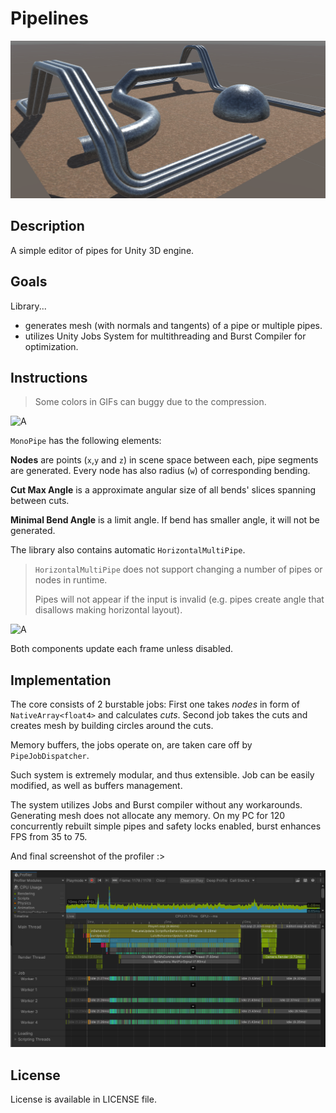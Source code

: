 # Pipelines

![A](Docs/Pipelines.png)

## Description

A simple editor of pipes for Unity 3D engine.

## Goals

Library...

- generates mesh (with normals and tangents) of a pipe or multiple pipes.
- utilizes Unity Jobs System for multithreading and Burst Compiler for optimization.

## Instructions

> Some colors in GIFs can buggy due to the compression.

![A](Docs/Animation1.gif)

`MonoPipe` has the following elements:

**Nodes** are points (`x`,`y` and `z`) in scene space between each, pipe segments are generated. Every node has also radius (`w`) of corresponding bending.

**Cut Max Angle** is a approximate angular size of all bends' slices spanning between cuts.

**Minimal Bend Angle** is a limit angle. If bend has smaller angle, it will not be generated.

The library also contains automatic `HorizontalMultiPipe`.

> `HorizontalMultiPipe` does not support changing a number of pipes or nodes in runtime.
>
> Pipes will not appear if the input is invalid (e.g. pipes create angle that disallows making horizontal layout).

![A](Docs/Animation2.gif)

Both components update each frame unless disabled.

## Implementation

The core consists of 2 burstable jobs: First one takes *nodes* in form of `NativeArray<float4>` and calculates *cuts*. Second job takes the cuts and creates mesh by building circles around the cuts. 

Memory buffers, the jobs operate on, are taken care off by `PipeJobDispatcher`.

Such system is extremely modular, and thus extensible. Job can be easily modified, as well as buffers management.

The system utilizes Jobs and Burst compiler without any workarounds. Generating mesh does not allocate any memory. On my PC for 120 concurrently rebuilt simple pipes and safety locks enabled, burst enhances FPS from 35 to 75.

And final screenshot of the profiler :>

![A](Docs/Profiler.png)

## License

License is available in LICENSE file.
